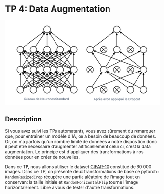 # TP 4: Data Augmentation

![](./schema_dropout.png)

## Description
Si vous avez suivi les TPs automatants, vous avez sûrement du remarquer que, pour entraîner un modèle d'IA, 
on a besoin de beaucoup de données. Or, on n'a parfois qu'un nombre limité de données à notre disposition donc il peut être nécessaire d'augmenter artificiellement celui ci, 
c'est la data augmentation. Le principe est d'appliquer des transformations à nos données pour en créer de nouvelles.

Dans ce TP, nous allons utiliser le dataset [CIFAR-10](https://www.cs.toronto.edu/~kriz/cifar.html) constitué de 
60 000 images. Dans ce TP, on présente deux transformations de base de pytorch : 
`RandomResizedCrop` récupère une partie aléatoire de l'image tout en conservant la taille initiale et 
`RandomHorizontalFlip` tourne l'image horizontalement. Libre à vous de tester d'autre transformations.
